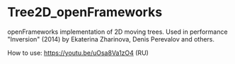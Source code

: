 # Tree2D_openFrameworks

openFrameworks implementation of 2D moving trees.
Used in performance "Inversion" (2014) by Ekaterina Zharinova, Denis Perevalov and others.

How to use: https://youtu.be/uOsa8Va1zO4 (RU)

